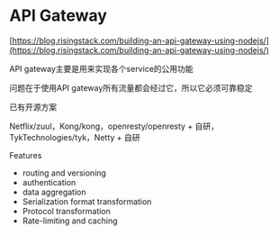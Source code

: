 # API Gateway

[https://blog.risingstack.com/building-an-api-gateway-using-nodejs/](https://blog.risingstack.com/building-an-api-gateway-using-nodejs/)

API gateway主要是用来实现各个service的公用功能

问题在于使用API gateway所有流量都会经过它，所以它必须可靠稳定

已有开源方案

Netflix/zuul，Kong/kong，openresty/openresty + 自研，TykTechnologies/tyk，Netty + 自研

Features

* routing and versioning
* authentication
* data aggregation
* Serialization format transformation
* Protocol transformation
* Rate-limiting and caching



